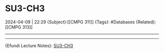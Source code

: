 # SU3-CH3
2024-04-09 | 22:29
{Subject}:[[CMPG 311]]
{Tags}: #Databases 
{Related}: [[CMPG 313]]

--- 

--- 
{Efundi Lecture Notes}: [SU3-CH3]()